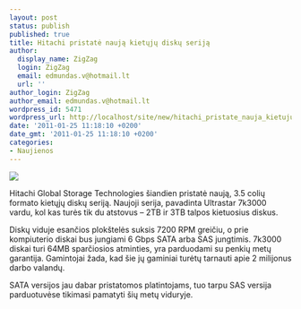 ```yaml
---
layout: post
status: publish
published: true
title: Hitachi pristatė naują kietųjų diskų seriją
author:
  display_name: ZigZag
  login: ZigZag
  email: edmundas.v@hotmail.lt
  url: ''
author_login: ZigZag
author_email: edmundas.v@hotmail.lt
wordpress_id: 5471
wordpress_url: http://localhost/site/new/hitachi_pristate_nauja_kietuju_disku_serija/
date: '2011-01-25 11:18:10 +0200'
date_gmt: '2011-01-25 11:18:10 +0200'
categories:
- Naujienos
---
```

<div class="imgright"><img src="http://www.part.lt/img/2864f1331db16517f34599c20f3dfe95554.jpg"  /></div>
<p>Hitachi Global Storage Technologies šiandien pristatė naują, 3.5 colių formato kietųjų diskų seriją. Naujoji serija, pavadinta Ultrastar 7k3000 vardu, kol kas turės tik du atstovus – 2TB ir 3TB talpos kietuosius diskus. </p>
<p>Diskų viduje esančios plokštelės suksis 7200 RPM greičiu, o prie kompiuterio diskai bus jungiami 6 Gbps SATA arba SAS jungtimis. 7k3000 diskai turi 64MB sparčiosios atminties, yra parduodami su penkių metų garantija. Gamintojai žada, kad šie jų gaminiai turėtų tarnauti apie 2 milijonus darbo valandų.</p>
<p>SATA versijos jau dabar pristatomos platintojams, tuo tarpu SAS versija parduotuvėse tikimasi pamatyti šių metų viduryje.<br /></p>
